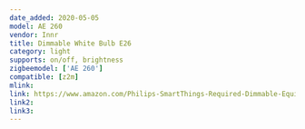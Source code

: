 ```yaml
---
date_added: 2020-05-05
model: AE 260
vendor: Innr
title: Dimmable White Bulb E26
category: light
supports: on/off, brightness
zigbeemodel: ['AE 260']
compatible: [z2m]
mlink: 
link: https://www.amazon.com/Philips-SmartThings-Required-Dimmable-Equivalent/dp/B07RYVW9SD
link2: 
link3: 
---
```


